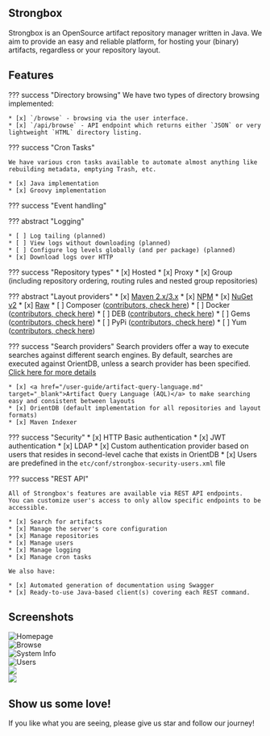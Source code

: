 ## Strongbox

Strongbox is an OpenSource artifact repository manager written in Java. We aim to provide an easy and reliable platform, 
for hosting your (binary) artifacts, regardless or your repository layout.

## Features 

??? success "Directory browsing"
    We have two types of directory browsing implemented:  

    * [x] `/browse` - browsing via the user interface. 
    * [x] `/api/browse` - API endpoint which returns either `JSON` or very lightweight `HTML` directory listing.

??? success "Cron Tasks"
    
    We have various cron tasks available to automate almost anything like rebuilding metadata, emptying Trash, etc.
    
    * [x] Java implementation
    * [x] Groovy implementation

??? success "Event handling"

    

??? abstract "Logging"
  
    * [ ] Log tailing (planned)
    * [ ] View logs without downloading (planned)
    * [ ] Configure log levels globally (and per package) (planned) 
    * [x] Download logs over HTTP
 
  
??? success "Repository types" 
    * [x] Hosted
    * [x] Proxy
    * [x] Group (including repository ordering, routing rules and nested group repositories)


??? abstract "Layout providers" 
    * [x] [Maven 2.x/3.x](./developer-guide/layout-providers/maven-2-layout-provider.md)
    * [x] [NPM](./developer-guide/layout-providers/npm-layout-provider.md)
    * [x] [NuGet v2](./developer-guide/layout-providers/nuget-layout-provider.md)
    * [x] [Raw](./developer-guide/layout-providers/raw-layout-provider.md)
    * [ ] Composer ([contributors, check here](https://github.com/strongbox/strongbox/issues/872))
    * [ ] Docker ([contributors, check here](https://github.com/strongbox/strongbox/issues/817))
    * [ ] DEB ([contributors, check here](https://github.com/strongbox/strongbox/issues/861))
    * [ ] Gems ([contributors, check here](https://github.com/strongbox/strongbox/issues/829))
    * [ ] PyPi ([contributors, check here](https://github.com/strongbox/strongbox/issues/807))
    * [ ] Yum ([contributors, check here](https://github.com/strongbox/strongbox/issues/845))


??? success "Search providers" 
    Search providers offer a way to execute searches against different search engines. By default, searches are executed 
    against OrientDB, unless a search provider has been specified. [Click here for more details](./developer-guide/search-providers.md)

    * [x] <a href="/user-guide/artifact-query-language.md" target="_blank">Artifact Query Language (AQL)</a> to make searching easy and consistent between layouts
    * [x] OrientDB (default implementation for all repositories and layout formats)
    * [x] Maven Indexer


??? success "Security"
    * [x] HTTP Basic authentication
    * [x] JWT authentication
    * [x] LDAP
    * [x] Custom authentication provider based on users that resides in second-level cache that exists in OrientDB
    * [x] Users are predefined in the `etc/conf/strongbox-security-users.xml` file


??? success "REST API"

    All of Strongbox's features are available via REST API endpoints. 
    You can customize user's access to only allow specific endpoints to be accessible.

    * [x] Search for artifacts
    * [x] Manage the server's core configuration
    * [x] Manage repositories
    * [x] Manage users
    * [x] Manage logging
    * [x] Manage cron tasks  
      
    We also have:  

    * [x] Automated generation of documentation using Swagger
    * [x] Ready-to-use Java-based client(s) covering each REST command.

## Screenshots

<div class="gallery">
    <div class="gallery-item">
        <img class="gallery-image" src="./assets/screenshots/01-homepage.png" alt="Homepage" data-zoomable="true">
    </div>  
    <div class="gallery-item">
        <img class="gallery-image" src="./assets/screenshots/02-browse.png" alt="Browse" data-zoomable="true">
    </div>  
    <div class="gallery-item">
        <img class="gallery-image" src="./assets/screenshots/03-system-info.png" alt="System Info" data-zoomable="true">
    </div>  
    <div class="gallery-item">
        <img class="gallery-image" src="./assets/screenshots/04-users.png" alt="Users" data-zoomable="true">
    </div>  
    <div class="gallery-item">
        <img class="gallery-image" src="./assets/screenshots/05-system-info-env-vars.png" data-zoomable="true"/>
    </div>    
    <div class="gallery-item">
        <img class="gallery-image" src="./assets/screenshots/06-storage-view.png" data-zoomable="true"/>
    </div>
</div>

## Show us some love!

If you like what you are seeing, please give us star and follow our journey!  
